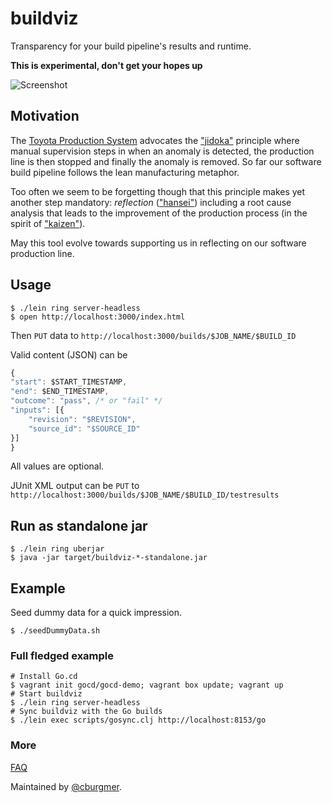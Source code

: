 # buildviz

Transparency for your build pipeline's results and runtime.

**This is experimental, don't get your hopes up**

![Screenshot](https://github.com/cburgmer/buildviz/raw/master/screenshot.png)

## Motivation

The [Toyota Production System](http://en.wikipedia.org/wiki/Toyota_Production_System) advocates the ["jidoka"](http://en.wikipedia.org/w/index.php?title=Jidoka&redirect=no) principle where manual supervision steps in when an anomaly is detected, the production line is then stopped and finally the anomaly is removed. So far our software build pipeline follows the lean manufacturing metaphor.

Too often we seem to be forgetting though that this principle makes yet another step mandatory: *reflection* (["hansei"](http://en.wikipedia.org/wiki/Hansei)) including a root cause analysis that leads to the improvement of the production process (in the spirit of ["kaizen"](http://en.wikipedia.org/wiki/Kaizen)).

May this tool evolve towards supporting us in reflecting on our software production line.

## Usage

    $ ./lein ring server-headless
    $ open http://localhost:3000/index.html

Then `PUT` data to `http://localhost:3000/builds/$JOB_NAME/$BUILD_ID` 

Valid content (JSON) can be

```js
{
"start": $START_TIMESTAMP,
"end": $END_TIMESTAMP,
"outcome": "pass", /* or "fail" */
"inputs": [{
    "revision": "$REVISION",
    "source_id": "$SOURCE_ID"
}]
}
```

All values are optional.

JUnit XML output can be `PUT` to `http://localhost:3000/builds/$JOB_NAME/$BUILD_ID/testresults` 
    
## Run as standalone jar

    $ ./lein ring uberjar
    $ java -jar target/buildviz-*-standalone.jar

## Example    

Seed dummy data for a quick impression.

    $ ./seedDummyData.sh

### Full fledged example

    # Install Go.cd
    $ vagrant init gocd/gocd-demo; vagrant box update; vagrant up
    # Start buildviz
    $ ./lein ring server-headless
    # Sync buildviz with the Go builds
    $ ./lein exec scripts/gosync.clj http://localhost:8153/go

### More

[FAQ](https://github.com/cburgmer/buildviz/wiki)

Maintained by [@cburgmer](https://twitter.com/cburgmer).
